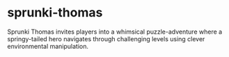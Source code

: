 # sprunki-thomas
Sprunki Thomas invites players into a whimsical puzzle-adventure where a springy-tailed hero navigates through challenging levels using clever environmental manipulation.
